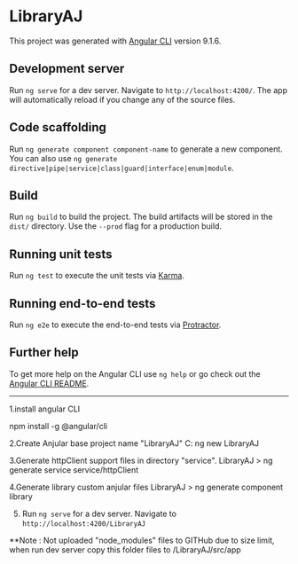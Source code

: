 # LibraryAJ

This project was generated with [Angular CLI](https://github.com/angular/angular-cli) version 9.1.6.

## Development server

Run `ng serve` for a dev server. Navigate to `http://localhost:4200/`. The app will automatically reload if you change any of the source files.

## Code scaffolding

Run `ng generate component component-name` to generate a new component. You can also use `ng generate directive|pipe|service|class|guard|interface|enum|module`.

## Build

Run `ng build` to build the project. The build artifacts will be stored in the `dist/` directory. Use the `--prod` flag for a production build.

## Running unit tests

Run `ng test` to execute the unit tests via [Karma](https://karma-runner.github.io).

## Running end-to-end tests

Run `ng e2e` to execute the end-to-end tests via [Protractor](http://www.protractortest.org/).

## Further help

To get more help on the Angular CLI use `ng help` or go check out the [Angular CLI README](https://github.com/angular/angular-cli/blob/master/README.md).


---------------------------------

1.install angular CLI

npm install -g @angular/cli

2.Create Anjular base project name "LibraryAJ"
C:<User> ng new LibraryAJ

3.Generate httpClient support files in directory "service".
LibraryAJ > ng generate service service/httpClient

4.Generate library custom anjular files
LibraryAJ > ng generate component library

5. Run `ng serve` for a dev server.  Navigate to `http://localhost:4200/LibraryAJ`


**Note : Not uploaded "node_modules" files to GITHub due to size limit, 
when run dev server copy this folder files to <user>/LibraryAJ/src/app
